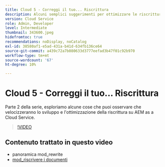 ```yaml
---
title: Cloud 5 - Correggi il tuo... Riscrittura
description: Alcuni semplici suggerimenti per ottimizzare le riscritture e velocizzare il sito
version: Cloud Service
role: Admin, Developer
level: Intermediate
thumbnail: 343600.jpeg
hidefromtoc: true
recommendations: noDisplay, noCatalog
exl-id: 38580af1-e5ad-431a-b41d-634fb136ce64
source-git-commit: a439c72a7b080633d3777eefad3b47f01c92b970
workflow-type: tm+mt
source-wordcount: '67'
ht-degree: 10%

---
```


# Cloud 5 - Correggi il tuo... Riscrittura

Parte 2 della serie, esploriamo alcune cose che puoi osservare che velocizzeranno lo sviluppo e l&#39;ottimizzazione della riscrittura su AEM as a Cloud Service.

>[!VIDEO](https://video.tv.adobe.com/v/343600?quality=12&learn=on)

## Contenuto trattato in questo video

+ panoramica mod_rewrite
+ [mod_riscrivere i documenti](https://httpd.apache.org/docs/current/mod/mod_rewrite.html)
